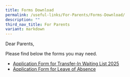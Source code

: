 ```yaml
---
title: Forms Download
permalink: /useful-links/For-Parents/Forms-Download/
description: ""
third_nav_title: For Parents
variant: markdown
---
```

Dear Parents,

Please find below the forms&nbsp;you may need.

*   [Application Form for Transfer-In Waiting List 2025](https://form.gov.sg/6721f4caee9bfd0d14f95c33)
*   [Application Form for Leave of Absence](https://form.gov.sg/60c04cc279793e001122ccfc)